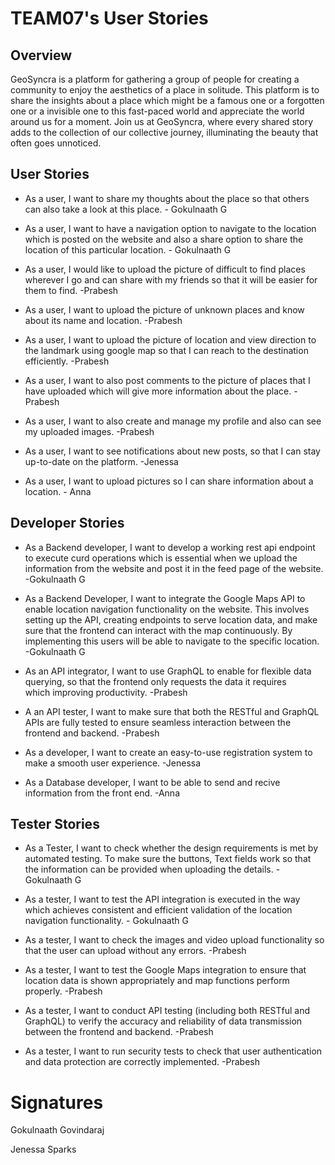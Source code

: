 # TEAM07's User Stories

## Overview
GeoSyncra is a platform for gathering a group of people for creating a community to enjoy the aesthetics of a place in solitude. This platform is to share the insights about a place which might be a famous one or a forgotten one or a invisible one to this fast-paced world and appreciate the world around us for a moment. Join us at GeoSyncra, where every shared story adds to the collection of our collective journey, illuminating the beauty that often goes unnoticed.

## User Stories

- As a user, I want to share my thoughts about the place so that others can also take a look at this place. - Gokulnaath G
- As a user, I want to have a navigation option to navigate to the location which is posted on the website and also a share option to share the location of this particular location. - Gokulnaath G

- As a user, I would like to upload the picture of difficult to find places wherever I go and can share with my friends so that it will be easier for them to find. -Prabesh
- As a user, I want to upload the picture of unknown places and know about its name and location. -Prabesh

- As a user, I want to upload the picture of location and view direction to the landmark using google map so that I can reach to the destination efficiently. -Prabesh
- As a user, I want to also post comments to the picture of places that I have uploaded which will give more information about the place. -Prabesh

- As a user, I want to also create and manage my profile and also can see my uploaded images. -Prabesh
- As a user, I want to see notifications about new posts, so that I can stay up-to-date on the platform. -Jenessa
- As a user, I want to upload pictures so I can share information about a location. - Anna

## Developer Stories

- As a Backend developer, I want to develop a working rest api endpoint to execute curd operations which is essential when we upload the information from the website and post it in the feed page of the website. -Gokulnaath G
- As a Backend Developer, I want to integrate the Google Maps API to enable location navigation functionality on the website. This involves setting up the API, creating endpoints to serve location data, and make sure that the frontend can interact with the map continuously. By implementing this users will be able to navigate to the specific location. -Gokulnaath G

- As an API integrator,  I want to use GraphQL to enable for flexible data querying, so that the frontend only requests the data it requires which improving productivity. -Prabesh
- A an API tester, I want to make sure that both the RESTful and GraphQL APIs are fully tested to ensure seamless interaction between the frontend and backend. -Prabesh
- As a developer, I want to create an easy-to-use registration system to make a smooth user experience. -Jenessa
- As a Database developer, I want to be able to send and recive information from the front end. -Anna

## Tester Stories

- As a Tester, I want to check whether the design requirements is met by automated testing. To make sure the buttons, Text fields work so that the information can be provided when uploading the details. - Gokulnaath G
- As a tester, I want to test the API integration is executed in the way which achieves consistent and efficient validation of the location navigation functionality. - Gokulnaath G

- As a tester, I want to check the images and video upload functionality so that the user can upload without any errors. -Prabesh
- As a tester, I want to test the Google Maps integration to ensure that location data is shown appropriately and map functions perform properly. -Prabesh
- As a tester, I want to conduct API testing (including both RESTful and GraphQL) to verify the accuracy and reliability of data transmission between the frontend and backend. -Prabesh
- As a tester, I want to run security tests to check that user authentication and data protection are correctly implemented. -Prabesh


# Signatures
Gokulnaath Govindaraj

Jenessa Sparks


   
